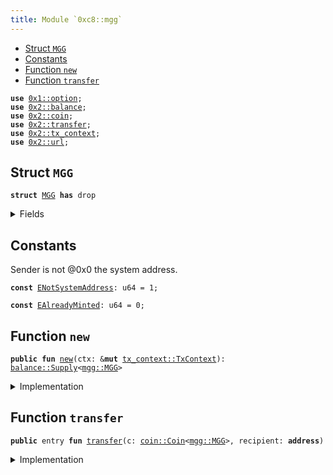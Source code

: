 ```yaml
---
title: Module `0xc8::mgg`
---
```




-  [Struct `MGG`](#0xc8_mgg_MGG)
-  [Constants](#@Constants_0)
-  [Function `new`](#0xc8_mgg_new)
-  [Function `transfer`](#0xc8_mgg_transfer)


<pre><code><b>use</b> <a href="../move-stdlib/option.md#0x1_option">0x1::option</a>;
<b>use</b> <a href="../sui-framework/balance.md#0x2_balance">0x2::balance</a>;
<b>use</b> <a href="../sui-framework/coin.md#0x2_coin">0x2::coin</a>;
<b>use</b> <a href="../sui-framework/transfer.md#0x2_transfer">0x2::transfer</a>;
<b>use</b> <a href="../sui-framework/tx_context.md#0x2_tx_context">0x2::tx_context</a>;
<b>use</b> <a href="../sui-framework/url.md#0x2_url">0x2::url</a>;
</code></pre>



<a name="0xc8_mgg_MGG"></a>

## Struct `MGG`



<pre><code><b>struct</b> <a href="../bfc-system/mgg.md#0xc8_mgg_MGG">MGG</a> <b>has</b> drop
</code></pre>



<details>
<summary>Fields</summary>


<dl>
<dt>
<code>dummy_field: bool</code>
</dt>
<dd>

</dd>
</dl>


</details>

<a name="@Constants_0"></a>

## Constants


<a name="0xc8_mgg_ENotSystemAddress"></a>

Sender is not @0x0 the system address.


<pre><code><b>const</b> <a href="../bfc-system/mgg.md#0xc8_mgg_ENotSystemAddress">ENotSystemAddress</a>: u64 = 1;
</code></pre>



<a name="0xc8_mgg_EAlreadyMinted"></a>



<pre><code><b>const</b> <a href="../bfc-system/mgg.md#0xc8_mgg_EAlreadyMinted">EAlreadyMinted</a>: u64 = 0;
</code></pre>



<a name="0xc8_mgg_new"></a>

## Function `new`



<pre><code><b>public</b> <b>fun</b> <a href="../bfc-system/mgg.md#0xc8_mgg_new">new</a>(ctx: &<b>mut</b> <a href="../sui-framework/tx_context.md#0x2_tx_context_TxContext">tx_context::TxContext</a>): <a href="../sui-framework/balance.md#0x2_balance_Supply">balance::Supply</a>&lt;<a href="../bfc-system/mgg.md#0xc8_mgg_MGG">mgg::MGG</a>&gt;
</code></pre>



<details>
<summary>Implementation</summary>


<pre><code><b>public</b> <b>fun</b> <a href="../bfc-system/mgg.md#0xc8_mgg_new">new</a>(ctx: &<b>mut</b> TxContext): Supply&lt;<a href="../bfc-system/mgg.md#0xc8_mgg_MGG">MGG</a>&gt; {
    <b>assert</b>!(<a href="../sui-framework/tx_context.md#0x2_tx_context_sender">tx_context::sender</a>(ctx) == @0x0, <a href="../bfc-system/mgg.md#0xc8_mgg_ENotSystemAddress">ENotSystemAddress</a>);
    <b>assert</b>!(<a href="../sui-framework/tx_context.md#0x2_tx_context_epoch">tx_context::epoch</a>(ctx) == 0, <a href="../bfc-system/mgg.md#0xc8_mgg_EAlreadyMinted">EAlreadyMinted</a>);
    <b>let</b> (cap, metadata) = <a href="../sui-framework/coin.md#0x2_coin_create_currency">coin::create_currency</a>(
        <a href="../bfc-system/mgg.md#0xc8_mgg_MGG">MGG</a> {},
        9,
        b"<a href="../bfc-system/mgg.md#0xc8_mgg_MGG">MGG</a>",
        b"Benfen MG Gold",
        b"",
        <a href="../move-stdlib/option.md#0x1_option_none">option::none</a>(),
        ctx
    );
    <a href="../sui-framework/transfer.md#0x2_transfer_public_freeze_object">transfer::public_freeze_object</a>(metadata);
    <a href="../sui-framework/coin.md#0x2_coin_treasury_into_supply">coin::treasury_into_supply</a>(cap)
}
</code></pre>



</details>

<a name="0xc8_mgg_transfer"></a>

## Function `transfer`



<pre><code><b>public</b> entry <b>fun</b> <a href="../sui-framework/transfer.md#0x2_transfer">transfer</a>(c: <a href="../sui-framework/coin.md#0x2_coin_Coin">coin::Coin</a>&lt;<a href="../bfc-system/mgg.md#0xc8_mgg_MGG">mgg::MGG</a>&gt;, recipient: <b>address</b>)
</code></pre>



<details>
<summary>Implementation</summary>


<pre><code><b>public</b> entry <b>fun</b> <a href="../sui-framework/transfer.md#0x2_transfer">transfer</a>(c: <a href="../sui-framework/coin.md#0x2_coin_Coin">coin::Coin</a>&lt;<a href="../bfc-system/mgg.md#0xc8_mgg_MGG">MGG</a>&gt;, recipient: <b>address</b>) {
    <a href="../sui-framework/transfer.md#0x2_transfer_public_transfer">transfer::public_transfer</a>(c, recipient)
}
</code></pre>



</details>
